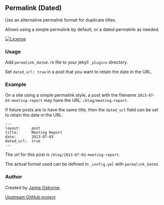 ## Permalink (Dated)

Use an alternative permalink format for duplicate titles.

Allows using a simple permalink by default, or a dated permalink as needed.

[![License](http://img.shields.io/:license-mit-blue.svg)](http://jmeosbn.mit-license.org/2013)


### Usage

Add `permalink_dated.rb` file to your jekyll `_plugins` directory.

Set `dated_url: true` in a post that you want to retain the date in the URL.


### Example

On a site using a simple permalink style, a post with the filename
`2013-07-03-meeting-report` may have the URL: `/blog/meeting-report`.

If future posts are to have the same title, then the `dated_url` field can be set
to retain the date in the URL:

    ---
    layout:     post
    title:      Meeting Report
    date:       2013-07-03
    dated_url:  true
    ---

The url for this post is `/blog/2013-07-03-meeting-report`.

The actual format used can be defined in `_config.yml` with `permalink_dated`.


### Author

Created by [Jamie Osborne](https://github.com/jmeosbn).

[Upstream GitHub project](https://github.com/jmeosbn/permalink_dated)
